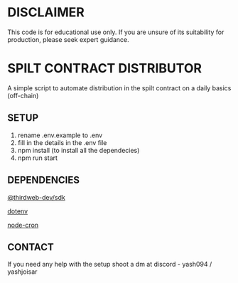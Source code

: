 # DISCLAIMER

This code is for educational use only. If you are unsure of its suitability for production, please seek expert guidance.


# SPILT CONTRACT DISTRIBUTOR

A simple script to automate distribution in the spilt contract on a daily basics (off-chain)

## SETUP

1. rename .env.example to .env
2. fill in the details in the .env file
3. npm install (to install all the dependecies)
4. npm run start 


## DEPENDENCIES

[@thirdweb-dev/sdk](https://www.npmjs.com/package/@thirdweb-dev/sdk)

[dotenv](https://www.npmjs.com/package/dotenv)

[node-cron](https://www.npmjs.com/package/node-cron)

## CONTACT

If you need any help with the setup shoot a dm at discord - yash094 / yashjoisar
